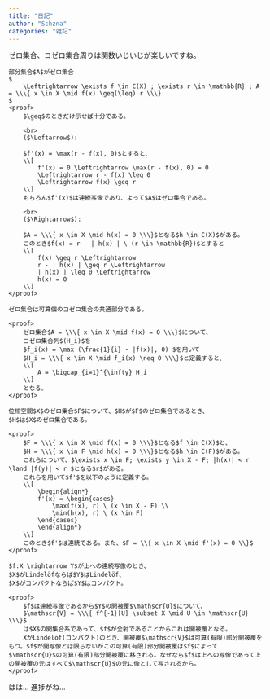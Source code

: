```yaml
---
title: "日記"
author: "Schzna"
categories: "雑記"
---
```


ゼロ集合、コゼロ集合周りは関数いじいじが楽しいですね。

<!--more-->

<proposition>

    部分集合$A$がゼロ集合
    $
        \Leftrightarrow \exists f \in C(X) ; \exists r \in \mathbb{R} ; A = \\\{ x \in X \mid f(x) \geq(\leq) r \\\}
    $
    <proof>
        $\geq$のときだけ示せば十分である。

        <br>
        ($\Leftarrow$):

        $f'(x) = \max(r - f(x), 0)$とすると、
        \\[
            f'(x) = 0 \Leftrightarrow \max(r - f(x), 0) = 0
            \Leftrightarrow r - f(x) \leq 0
            \Leftrightarrow f(x) \geq r
        \\]
        もちろん$f'(x)$は連続写像であり、よって$A$はゼロ集合である。

        <br>
        ($\Rightarrow$):

        $A = \\\{ x \in X \mid h(x) = 0 \\\}$となる$h \in C(X)$がある。
        このとき$f(x) = r - | h(x) | \ (r \in \mathbb{R})$とすると
        \\[
            f(x) \geq r \Leftrightarrow
            r - | h(x) | \geq r \Leftrightarrow
            | h(x) | \leq 0 \Leftrightarrow
            h(x) = 0
        \\]
    </proof>
</proposition>

<proposition>

    ゼロ集合は可算個のコゼロ集合の共通部分である。

    <proof>
        ゼロ集合$A = \\\{ x \in X \mid f(x) = 0 \\\}$について、
        コゼロ集合列$(H_i)$を
        $f_i(x) = \max (\frac{1}{i} - |f(x)|, 0) $を用いて
        $H_i = \\\{ x \in X \mid f_i(x) \neq 0 \\\}$と定義すると、
        \\[
            A = \bigcap_{i=1}^{\infty} H_i
        \\]
        となる。
    </proof>
</proposition>

<proposition>

    位相空間$X$のゼロ集合$F$について、$H$が$F$のゼロ集合であるとき、
    $H$は$X$のゼロ集合である。

    <proof>
        $F = \\\{ x \in X \mid f(x) = 0 \\\}$となる$f \in C(X)$と、
        $H = \\\{ x \in F \mid h(x) = 0 \\\}$となる$h \in C(F)$がある。
        これらについて、$\exists x \in F; \exists y \in X - F; |h(x)| < r \land |f(y)| < r $となる$r$がある。
        これらを用いて$f'$を以下のように定義する。
        \\[
            \begin{align*}
            f'(x) = \begin{cases}
                \max(f(x), r) \ (x \in X - F) \\
                \min(h(x), r) \ (x \in F)
            \end{cases}
            \end{align*}
        \\]
        このとき$f'$は連続である。また、$F = \\{ x \in X \mid f'(x) = 0 \\}$
    </proof>
</proposition>

<proposition>

    $f:X \rightarrow Y$が上への連続写像のとき、
    $X$がLindelöfならば$Y$はLindelöf、
    $X$がコンパクトならば$Y$はコンパクト。

    <proof>
        $f$は連続写像であるから$Y$の開被覆$\mathscr{U}$について、
        $\mathscr{V} = \\\{ f^{-1}[U] \subset X \mid U \in \mathscr{U} \\\}$
        は$X$の開集合系であって、$f$が全射であることからこれは開被覆となる。
        XがLindelöf(コンパクト)のとき、開被覆$\mathscr{V}$は可算(有限)部分開被覆をもつ。$f$が開写像とは限らないがこの可算(有限)部分開被覆は$f$によって$\mathscr{U}$の可算(有限)部分開被覆に移される。なぜなら$f$は上への写像であって上の開被覆の元はすべて$\mathscr{U}$の元に像として写されるから。
    </proof>
</proposition>

はは... 進捗がね...
